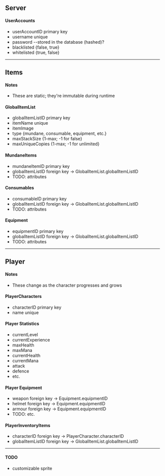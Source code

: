 ## Server

#### UserAccounts
* userAccountID primary key
* username unique
* password --stored in the database (hashed)?
* blacklisted {false, true}
* whitelisted {true, false}

-------------------------

## Items

#### Notes
* These are static; they're immutable during runtime

#### GlobalItemList
* globalItemListID primary key
* itemName unique
* itemImage
* type {mundane, consumable, equipment, etc.}
* maxStackSize {1-max; -1 for false}
* maxUniqueCopies {1-max; -1 for unlimited}

#### MundaneItems
* mundaneItemID primary key
* globalItemListID foreign key -> GlobalItemList.globalItemListID
* TODO: attributes

#### Consumables
* consumableID primary key
* globalItemListID foreign key -> GlobalItemList.globalItemListID
* TODO: attributes

#### Equipment
* equipmentID primary key
* globalItemListID foreign key -> GlobalItemList.globalItemListID
* TODO: attributes

-------------------------

## Player

#### Notes
* These change as the character progresses and grows

#### PlayerCharacters
* characterID primary key
* name unique

#### Player Statistics
* currentLevel
* currentExperience
* maxHealth
* maxMana
* currentHealth
* currentMana
* attack
* defence
* etc.

#### Player Equipment
* weapon foreign key -> Equipment.equipmentID
* helmet foreign key -> Equipment.equipmentID
* armour foreign key -> Equipment.equipmentID
* TODO: etc.

#### PlayerInventoryItems
* characterID foreign key -> PlayerCharacter.characterID
* globalItemListID foreign key -> GlobalItemList.globalItemListID


-------------------------

#### TODO

* customizable sprite
